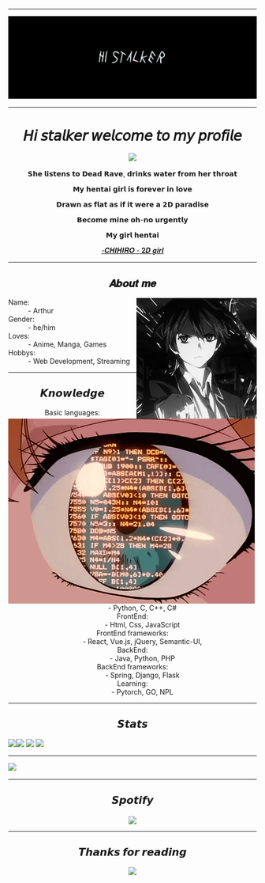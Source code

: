  ---
<div align="center">
    <img src="https://github.com/Art1ord/Art1ord/blob/main/assets/banner.jpg">
</div>

 ---

<div align="center">
    <h1>𝘏𝘪 𝘴𝘵𝘢𝘭𝘬𝘦𝘳 𝘸𝘦𝘭𝘤𝘰𝘮𝘦 𝘵𝘰 𝘮𝘺 𝘱𝘳𝘰𝘧𝘪𝘭𝘦</h1>
    <a href="https://discord.com/users/936621352738250843">
    <img src="https://lanyard.cnrad.dev/api/936621352738250843?bg=512f9c&borderRadius=15px"/>
    </a>
    <p>𝗦𝗵𝗲 𝗹𝗶𝘀𝘁𝗲𝗻𝘀 𝘁𝗼 𝗗𝗲𝗮𝗱 𝗥𝗮𝘃𝗲, 𝗱𝗿𝗶𝗻𝗸𝘀 𝘄𝗮𝘁𝗲𝗿 𝗳𝗿𝗼𝗺 𝗵𝗲𝗿 𝘁𝗵𝗿𝗼𝗮𝘁</p>
    <p>𝗠𝘆 𝗵𝗲𝗻𝘁𝗮𝗶 𝗴𝗶𝗿𝗹 𝗶𝘀 𝗳𝗼𝗿𝗲𝘃𝗲𝗿 𝗶𝗻 𝗹𝗼𝘃𝗲</p>
    <p>𝗗𝗿𝗮𝘄𝗻 𝗮𝘀 𝗳𝗹𝗮𝘁 𝗮𝘀 𝗶𝗳 𝗶𝘁 𝘄𝗲𝗿𝗲 𝗮 𝟮𝗗 𝗽𝗮𝗿𝗮𝗱𝗶𝘀𝗲</p>
    <p>𝗕𝗲𝗰𝗼𝗺𝗲 𝗺𝗶𝗻𝗲 𝗼𝗵-𝗻𝗼 𝘂𝗿𝗴𝗲𝗻𝘁𝗹𝘆</p>
    <p>𝗠𝘆 𝗴𝗶𝗿𝗹 𝗵𝗲𝗻𝘁𝗮𝗶</p>
    <p><a href="https://youtu.be/qFmjFnDWpjU">-𝑪𝑯𝑰𝑯𝑰𝑹𝑶 - 𝟐𝑫 𝒈𝒊𝒓𝒍</a></p>
</div>

---
<div>
<h2 align="center"> 𝑨𝒃𝒐𝒖𝒕 𝒎𝒆 </h2>
  <div align="center">
<img src="https://github.com/Art1ord/Art1ord/blob/main/assets/me.gif" align="right">
  </div>
<dl>
  <dt>Name:</dt>
  <dd>- Arthur </dd>
  <dt>Gender:</dt>
  <dd>- he/him </dd>
  <dt>Loves:</dt>
  <dd>- Anime, Manga, Games </dd>
  <dt>Hobbys:</dt>
  <dd>- Web Development, Streaming </dd>
</dl>
</div>

 ---
<div>
<h2 align="center"> 𝙆𝙣𝙤𝙬𝙡𝙚𝙙𝙜𝙚 </h2>
  <div align="center">
<img src="https://github.com/Art1ord/Art1ord/blob/main/assets/Knowledge.gif" align="left">

  <dl>
  <dt>Basic languages:</dt>
  <dd>- Python, C, C++, C# </dd>
  <dt>FrontEnd:</dt>
  <dd>- Html, Css, JavaScript </dd>
  <dt>FrontEnd frameworks:</dt>
  <dd>- React, Vue.js, jQuery, Semantic-UI,  </dd>
  <dt>BackEnd:</dt>
  <dd>- Java, Python, PHP</dd>
  <dt>BackEnd frameworks:</dt>
  <dd>- Spring, Django, Flask </dd>
  <dt>Learning:</dt>
  <dd>- Pytorch, GO, NPL</dd>
</dl>
  </div>

  ---

<div>
<h2 align="center"> 𝙎𝙩𝙖𝙩𝙨 </h2>
     <a>
    <img align="left" src="https://streak-stats.demolab.com?user=Art1ord&theme=dark&hide_border=true&date_format=n%2Fj%5B%2FY%5D">
    </a>
    <a>
    <img src="https://github-readme-stats.vercel.app/api/top-langs/?username=Art1ord&layout=compact&theme=dark">
    </a>
    <a>
    <img src="https://github-readme-stats.vercel.app/api?username=Art1ord&show_icons=true&theme=dark&show=reviews">
    </a>
    <a>
    <img src="https://github-readme-stats.vercel.app/api/wakatime?username=Art1ord&theme=dark">
    </a>
</div>
 
 ---
<a>
  <img src="https://github-profile-trophy.vercel.app/?username=Art1ord&theme=darkhub&column=7">
</a>

 ---

<div>
<h2 align="center"> 𝙎𝙥𝙤𝙩𝙞𝙛𝙮 </h2>
  <div align="center">
<img src="https://spotify-github-profile.vercel.app/api/view?uid=31d75fmhk4rysok2bwstr3kqzz5y&cover_image=true&theme=novatorem&show_offline=false&background_color=121212&interchange=false&bar_color=53b14f&bar_color_cover=true" align="center">
  </div>
</div>
 
 ---
<div align="center">
 <h2 align="center"> 𝙏𝙝𝙖𝙣𝙠𝙨 𝙛𝙤𝙧 𝙧𝙚𝙖𝙙𝙞𝙣𝙜 </h2>
 <img src="https://typograssy.deno.dev/api?text=Art1ord&l0=none&l1=ef858c&l2=62b7d8&l3=ffb6c1&l4=caf9ff&bg=none&frame=none&speed=250&comment=">
</div>